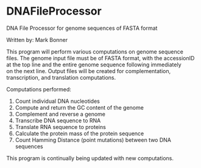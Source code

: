 # DNAFileProcessor
DNA File Processor for genome sequences of FASTA format

 Written by: Mark Bonner														                         
 																				                                      
 This program will perform various computations on genome sequence 			      
 files. The genome input file must be of FASTA format, with the accessionID	  
 at the top line and the entire genome sequence following immediately			    
 on the next line. Output files will be created for complementation,			    
 transcription, and translation computations.									                
 																				                                      
 Computations performed:														                          
 1. Count individual DNA nucleotides 											
 2. Compute and return the GC content of the genome							
 3. Complement and reverse a genome											
 4. Transcribe DNA sequence to RNA											
 5. Translate RNA sequence to proteins										
 6. Calculate the protein mass of the protein sequence						
 7. Count Hamming Distance (point mutations) between two DNA sequences		
 																				
 This program is continually being updated with new computations.				
